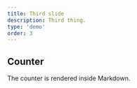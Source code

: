 ```yaml
---
title: Third slide
description: Third thing.
type: 'demo'
order: 3
---
```


<script>
  import Counter from '$lib/components/Counter.svelte'
</script>

## Counter

The counter is rendered inside Markdown.

<Counter />
